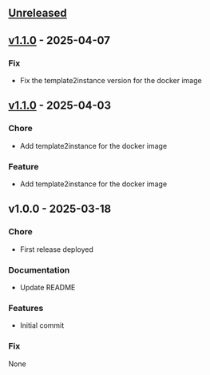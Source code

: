 <a name="unreleased"></a>
## [Unreleased]

<a name="v1.1.1"></a>
## [v1.1.0] - 2025-04-07

### Fix
- Fix the template2instance version for the docker image


<a name="v1.1.0"></a>
## [v1.1.0] - 2025-04-03

### Chore
- Add template2instance for the docker image

### Feature
- Add template2instance for the docker image


<a name="v1.0.0"></a>
## v1.0.0 - 2025-03-18

### Chore
- First release deployed

### Documentation
- Update README 

### Features
- Initial commit

### Fix
None


[Unreleased]: https://github.com/yguel/docker_ros2_in_practice/compare/v1.0.0...HEAD
[v1.1.0]: https://github.com/yguel/docker_ros2_in_practice/compare/v1.0.0...v1.1.0
